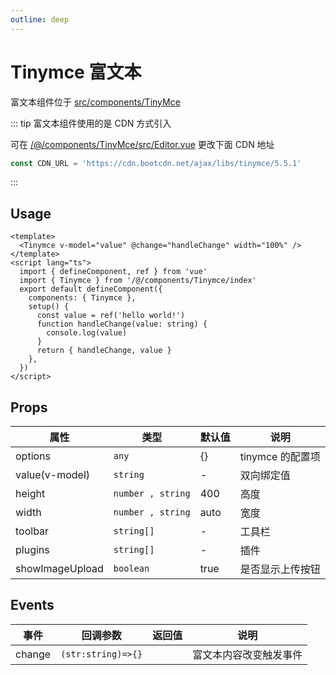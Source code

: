 ```yaml
---
outline: deep
---
```


# Tinymce 富文本

富文本组件位于 [src/components/TinyMce](https://github.com/elonehoo/tl-serve-list/tree/main/web/src/components/Tinymce)

::: tip 富文本组件使用的是 CDN 方式引入

可在 [/@/components/TinyMce/src/Editor.vue](https://github.com/elonehoo/tl-serve-list/tree/main/web/src/components/Tinymce/src/Editor.vue) 更改下面 CDN 地址

```ts
const CDN_URL = 'https://cdn.bootcdn.net/ajax/libs/tinymce/5.5.1'
```

:::

## Usage

```vue
<template>
  <Tinymce v-model="value" @change="handleChange" width="100%" />
</template>
<script lang="ts">
  import { defineComponent, ref } from 'vue'
  import { Tinymce } from '/@/components/Tinymce/index'
  export default defineComponent({
    components: { Tinymce },
    setup() {
      const value = ref('hello world!')
      function handleChange(value: string) {
        console.log(value)
      }
      return { handleChange, value }
    },
  })
</script>
```

## Props

| 属性              | 类型                | 默认值  | 说明           |
|-----------------|-------------------|------|--------------|
| options         | `any`             | {}   | tinymce 的配置项 |
| value(v-model)  | `string`          | -    | 双向绑定值        |
| height          | `number , string` | 400  | 高度           |
| width           | `number , string` | auto | 宽度           |
| toolbar         | `string[]`        | -    | 工具栏          |
| plugins         | `string[]`        | -    | 插件           |
| showImageUpload | `boolean`         | true | 是否显示上传按钮     |

## Events

| 事件     | 回调参数               | 返回值 | 说明          |
|--------|--------------------|-----|-------------|
| change | `(str:string)=>{}` |     | 富文本内容改变触发事件 |
